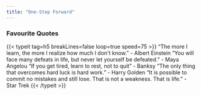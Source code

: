 ```yaml
---
title: "One-Step Forward"
---
```

### Favourite Quotes

{{< typeit tag=h5 breakLines=false loop=true speed=75 >}}
“The more I learn, the more I realize how much I don't know.” - Albert Einstein
“You will face many defeats in life, but never let yourself be defeated.” - Maya Angelou
“If you get tired, learn to rest, not to quit” - Banksy
“The only thing that overcomes hard luck is hard work.” - Harry Golden
“It is possible to commit no mistakes and still lose. That is not a weakness. That is life.” - Star Trek
{{< /typeit >}}
